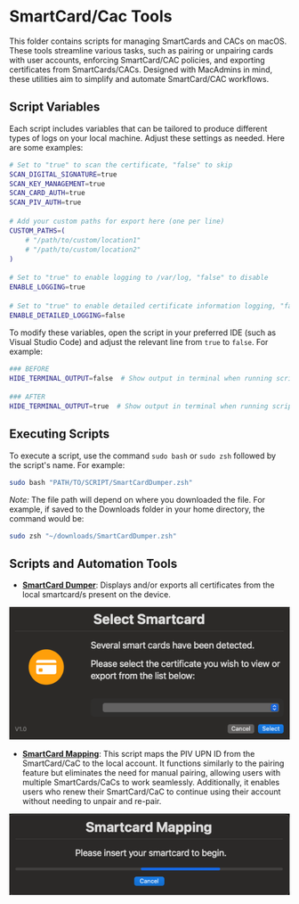 # SmartCard/Cac Tools

This folder contains scripts for managing SmartCards and CACs on macOS. These tools streamline various tasks, such as pairing or unpairing cards with user accounts, enforcing SmartCard/CAC policies, and exporting certificates from SmartCards/CACs. Designed with MacAdmins in mind, these utilities aim to simplify and automate SmartCard/CAC workflows.

## Script Variables

Each script includes variables that can be tailored to produce different types of logs on your local machine. Adjust these settings as needed. Here are some examples:

```bash
# Set to "true" to scan the certificate, "false" to skip
SCAN_DIGITAL_SIGNATURE=true
SCAN_KEY_MANAGEMENT=true
SCAN_CARD_AUTH=true
SCAN_PIV_AUTH=true

# Add your custom paths for export here (one per line)
CUSTOM_PATHS=(
    # "/path/to/custom/location1"
    # "/path/to/custom/location2"
)

# Set to "true" to enable logging to /var/log, "false" to disable
ENABLE_LOGGING=true

# Set to "true" to enable detailed certificate information logging, "false" to disable
ENABLE_DETAILED_LOGGING=false
```

To modify these variables, open the script in your preferred IDE (such as Visual Studio Code) and adjust the relevant line from `true` to `false`. For example:

```bash
### BEFORE
HIDE_TERMINAL_OUTPUT=false  # Show output in terminal when running script locally [ true | false (default) ]

### AFTER
HIDE_TERMINAL_OUTPUT=true  # Show output in terminal when running script locally [ true | false (default) ]
```

## Executing Scripts

To execute a script, use the command `sudo bash` or `sudo zsh` followed by the script's name. For example:

```bash
sudo bash "PATH/TO/SCRIPT/SmartCardDumper.zsh"
```

*Note:* The file path will depend on where you downloaded the file. For example, if saved to the Downloads folder in your home directory, the command would be:

```bash
sudo zsh "~/downloads/SmartCardDumper.zsh"
```

## Scripts and Automation Tools

- **[SmartCard Dumper](https://github.com/cocopuff2u/MacOS_GOV_Scripts/blob/main/SmartCard_CaC_Tools/SmartCardDumper.zsh)**: Displays and/or exports all certificates from the local smartcard/s present on the device.

![Keychain Certificate Dumper](images/Example_SmartCardDumper.png)

- **[SmartCard Mapping](https://github.com/cocopuff2u/MacOS_GOV_Scripts/blob/main/SmartCard_CaC_Tools/SmartCardMapping.zsh)**: This script maps the PIV UPN ID from the SmartCard/CaC to the local account. It functions similarly to the pairing feature but eliminates the need for manual pairing, allowing users with multiple SmartCards/CaCs to work seamlessly. Additionally, it enables users who renew their SmartCard/CaC to continue using their account without needing to unpair and re-pair.

![Keychain Certificate Dumper](images/Example_SmartCardMapping.png)

